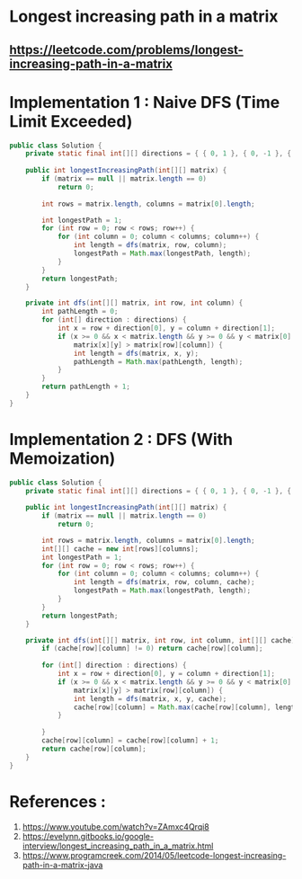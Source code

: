 # Longest increasing path in a matrix
## https://leetcode.com/problems/longest-increasing-path-in-a-matrix



# Implementation 1 : Naive DFS (Time Limit Exceeded)
```java
public class Solution {
	private static final int[][] directions = { { 0, 1 }, { 0, -1 }, { -1, 0 }, { 1, 0 } };
	
	public int longestIncreasingPath(int[][] matrix) {
		if (matrix == null || matrix.length == 0)
			return 0;
            
		int rows = matrix.length, columns = matrix[0].length;

		int longestPath = 1;
		for (int row = 0; row < rows; row++) {
			for (int column = 0; column < columns; column++) {
				int length = dfs(matrix, row, column);
				longestPath = Math.max(longestPath, length);
			}
		}
		return longestPath;
	}

	private int dfs(int[][] matrix, int row, int column) {
		int pathLength = 0;
		for (int[] direction : directions) {
			int x = row + direction[0], y = column + direction[1];
			if (x >= 0 && x < matrix.length && y >= 0 && y < matrix[0].length && 
				matrix[x][y] > matrix[row][column]) {
				int length = dfs(matrix, x, y);
				pathLength = Math.max(pathLength, length);
			}
		}
		return pathLength + 1;
	}
}
```

# Implementation 2 : DFS (With Memoization)
```java
public class Solution {
	private static final int[][] directions = { { 0, 1 }, { 0, -1 }, { -1, 0 }, { 1, 0 } };
	
	public int longestIncreasingPath(int[][] matrix) {
		if (matrix == null || matrix.length == 0)
			return 0;

		int rows = matrix.length, columns = matrix[0].length;
		int[][] cache = new int[rows][columns];
		int longestPath = 1;
		for (int row = 0; row < rows; row++) {
			for (int column = 0; column < columns; column++) {
				int length = dfs(matrix, row, column, cache);
				longestPath = Math.max(longestPath, length);
			}
		}
		return longestPath;
	}

	private int dfs(int[][] matrix, int row, int column, int[][] cache) {
		if (cache[row][column] != 0) return cache[row][column];
		
		for (int[] direction : directions) {
			int x = row + direction[0], y = column + direction[1];
			if (x >= 0 && x < matrix.length && y >= 0 && y < matrix[0].length && 
				matrix[x][y] > matrix[row][column]) {
				int length = dfs(matrix, x, y, cache);
				cache[row][column] = Math.max(cache[row][column], length);
			}
				
		}
		cache[row][column] = cache[row][column] + 1;
		return cache[row][column];
	}
}
```

# References :
1. https://www.youtube.com/watch?v=ZAmxc4Qrqi8
2. https://evelynn.gitbooks.io/google-interview/longest_increasing_path_in_a_matrix.html
3. https://www.programcreek.com/2014/05/leetcode-longest-increasing-path-in-a-matrix-java
